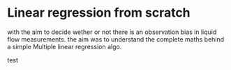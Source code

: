 # Linear regression from scratch

with the aim to decide wether or not there is an observation bias in liquid flow measurements.
the aim was to understand the complete maths behind a simple Multiple linear regression algo.

test